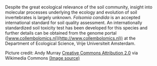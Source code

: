 Despite the great ecological relevance of the soil community, insight
into molecular processes underlying the ecology and evolution of soil
invertebrates is largely unknown. *Folsomia candida* is an accepted
international standard for soil quality assessment. An internationally
standardized soil toxicity test has been developed for this species and
further details can be obtained from the genome portal
([www.collembolomics.nl](http://www.collembolomics.nl)) at the
Department of Ecological Science, Vrije Universiteit Amsterdam.

Picture credit:
Andy Murray [Creative Commons Attribution 2.0](https://creativecommons.org/licenses/by-sa/2.0) via Wikimedia Commons [(Image source)](https://commons.wikimedia.org/wiki/File:Folsomia_candida_(8416640195).jpg)
